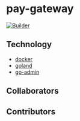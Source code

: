 # pay-gateway
[![Builder](https://github.com/pjoc-team/pay-gateway/workflows/Builder/badge.svg)](https://github.com/pjoc-team/pay-gateway/actions)

## Technology

- [docker](https://docker.com)
- [goland](http://jetbrains.com/go)
- [go-admin](https://github.com/GoAdminGroup/go-admin)

## Collaborators

<!-- readme: collaborators -start -->
<!-- readme: collaborators -end -->

## Contributors

<!-- readme: contributors -start -->
<!-- readme: contributors -end -->